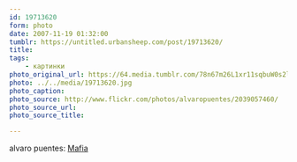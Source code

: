 ```yaml
---
id: 19713620
form: photo
date: 2007-11-19 01:32:00
tumblr: https://untitled.urbansheep.com/post/19713620/
title:
tags:
    - картинки
photo_original_url: https://64.media.tumblr.com/78n67m26L1xr11sqbuW0s2lS_500.jpg
photo: ../../media/19713620.jpg
photo_caption:
photo_source: http://www.flickr.com/photos/alvaropuentes/2039057460/
photo_source_url:
photo_source_title:

---
```


<p>alvaro puentes: <a href="http://www.flickr.com/photos/alvaropuentes/2039057460/">Mafia</a></p>

